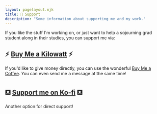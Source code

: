 ```yaml
---
layout: pagelayout.njk
title: 💸 Support
description: "Some information about supporting me and my work."
---
```


If you like the stuff I'm working on, or just want to help a sojourning grad student along in their studies, you can support me via:

<div class="responsive_multi">
<div class="column2 modal">

## ⚡ [Buy Me a Kilowatt](https://www.buymeacoffee.com/aVc18KuLq) ⚡

If you'd like to give money directly, you can use the wonderful [Buy Me a Coffee](https://www.buymeacoffee.com/). You can even send me a message at the same time!

</div>

<div class="column2 modal">

## ⛾ [Support me on Ko-fi](https://ko-fi.com/luckierdodge) ⛾

Another option for direct support!

</div>
</div>
